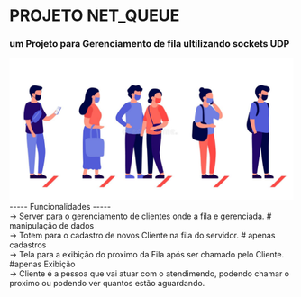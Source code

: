 # PROJETO NET_QUEUE
### um Projeto para Gerenciamento de fila ultilizando sockets UDP 
!["Net_Queue"](images/fila.jpg)
----- Funcionalidades ----- <br>
-> Server para o gerenciamento de clientes onde a fila e gerenciada. # manipulação de dados <br>
-> Totem para o cadastro de novos Cliente na fila do servidor. # apenas cadastros <br>
-> Tela para a exibição do proximo da Fila após ser chamado pelo Cliente. #apenas Exibição <br>
-> Cliente é a pessoa que vai atuar com o atendimendo, podendo chamar o proximo ou podendo ver quantos estão aguardando.<br>
